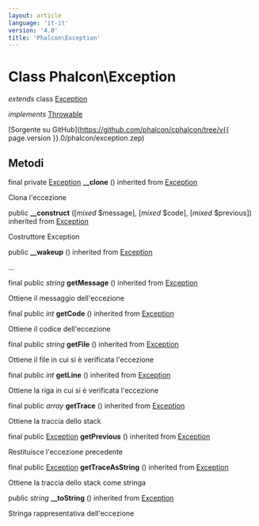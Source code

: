 ```yaml
---
layout: article
language: 'it-it'
version: '4.0'
title: 'Phalcon\Exception'
---
```

# Class **Phalcon\Exception**

*extends* class [Exception](https://php.net/manual/en/class.exception.php)

*implements* [Throwable](https://php.net/manual/en/class.throwable.php)

[Sorgente su GitHub](https://github.com/phalcon/cphalcon/tree/v{{ page.version }}.0/phalcon/exception.zep)

## Metodi

final private [Exception](https://php.net/manual/en/class.exception.php) **__clone** () inherited from [Exception](https://php.net/manual/en/class.exception.php)

Clona l'eccezione

public **__construct** ([*mixed* $message], [*mixed* $code], [*mixed* $previous]) inherited from [Exception](https://php.net/manual/en/class.exception.php)

Costruttore Exception

public **__wakeup** () inherited from [Exception](https://php.net/manual/en/class.exception.php)

...

final public *string* **getMessage** () inherited from [Exception](https://php.net/manual/en/class.exception.php)

Ottiene il messaggio dell'eccezione

final public *int* **getCode** () inherited from [Exception](https://php.net/manual/en/class.exception.php)

Ottiene il codice dell'eccezione

final public *string* **getFile** () inherited from [Exception](https://php.net/manual/en/class.exception.php)

Ottiene il file in cui si è verificata l'eccezione

final public *int* **getLine** () inherited from [Exception](https://php.net/manual/en/class.exception.php)

Ottiene la riga in cui si è verificata l'eccezione

final public *array* **getTrace** () inherited from [Exception](https://php.net/manual/en/class.exception.php)

Ottiene la traccia dello stack

final public [Exception](https://php.net/manual/en/class.exception.php) **getPrevious** () inherited from [Exception](https://php.net/manual/en/class.exception.php)

Restituisce l'eccezione precedente

final public [Exception](https://php.net/manual/en/class.exception.php) **getTraceAsString** () inherited from [Exception](https://php.net/manual/en/class.exception.php)

Ottiene la traccia dello stack come stringa

public *string* **__toString** () inherited from [Exception](https://php.net/manual/en/class.exception.php)

Stringa rappresentativa dell'eccezione